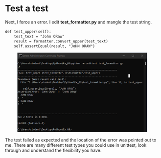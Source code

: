 # Test a test

Next, I force an error. I edit **test\_formatter.py** and mangle the test string.

```
def test_upper(self):
    test_text = "John ORaw"
    result = formatter.convert_upper(test_text)
    self.assertEqual(result, "JoHN ORAW")
```

<figure><img src="../../.gitbook/assets/image (3) (1).png" alt=""><figcaption></figcaption></figure>

The test failed as expected and the location of the error was pointed out to me. There are many different test types you could use in unittest, look through and understand the flexibility you have. 
